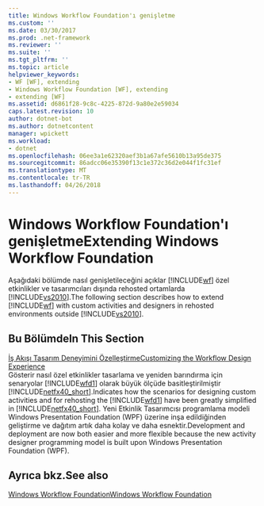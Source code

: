 ```yaml
---
title: Windows Workflow Foundation'ı genişletme
ms.custom: ''
ms.date: 03/30/2017
ms.prod: .net-framework
ms.reviewer: ''
ms.suite: ''
ms.tgt_pltfrm: ''
ms.topic: article
helpviewer_keywords:
- WF [WF], extending
- Windows Workflow Foundation [WF], extending
- extending [WF]
ms.assetid: d6861f28-9c8c-4225-872d-9a80e2e59034
caps.latest.revision: 10
author: dotnet-bot
ms.author: dotnetcontent
manager: wpickett
ms.workload:
- dotnet
ms.openlocfilehash: 06ee3a1e62320aef3b1a67afe5610b13a95de375
ms.sourcegitcommit: 86adcc06e35390f13c1e372c36d2e044f1fc31ef
ms.translationtype: MT
ms.contentlocale: tr-TR
ms.lasthandoff: 04/26/2018
---
```

# <a name="extending-windows-workflow-foundation"></a><span data-ttu-id="0e01c-102">Windows Workflow Foundation'ı genişletme</span><span class="sxs-lookup"><span data-stu-id="0e01c-102">Extending Windows Workflow Foundation</span></span>
<span data-ttu-id="0e01c-103">Aşağıdaki bölümde nasıl genişletileceğini açıklar [!INCLUDE[wf](../../../includes/wf-md.md)] özel etkinlikler ve tasarımcıları dışında rehosted ortamlarda [!INCLUDE[vs2010](../../../includes/vs2010-md.md)].</span><span class="sxs-lookup"><span data-stu-id="0e01c-103">The following section describes how to extend [!INCLUDE[wf](../../../includes/wf-md.md)] with custom activities and designers in rehosted environments outside [!INCLUDE[vs2010](../../../includes/vs2010-md.md)].</span></span>  
  
## <a name="in-this-section"></a><span data-ttu-id="0e01c-104">Bu Bölümde</span><span class="sxs-lookup"><span data-stu-id="0e01c-104">In This Section</span></span>  
 [<span data-ttu-id="0e01c-105">İş Akışı Tasarım Deneyimini Özelleştirme</span><span class="sxs-lookup"><span data-stu-id="0e01c-105">Customizing the Workflow Design Experience</span></span>](../../../docs/framework/windows-workflow-foundation/customizing-the-workflow-design-experience.md)  
 <span data-ttu-id="0e01c-106">Gösterir nasıl özel etkinlikler tasarlama ve yeniden barındırma için senaryolar [!INCLUDE[wfd1](../../../includes/wfd1-md.md)] olarak büyük ölçüde basitleştirilmiştir [!INCLUDE[netfx40_short](../../../includes/netfx40-short-md.md)].</span><span class="sxs-lookup"><span data-stu-id="0e01c-106">Indicates how the scenarios for designing custom activities and for rehosting the [!INCLUDE[wfd1](../../../includes/wfd1-md.md)] have been greatly simplified in [!INCLUDE[netfx40_short](../../../includes/netfx40-short-md.md)].</span></span> <span data-ttu-id="0e01c-107">Yeni Etkinlik Tasarımcısı programlama modeli Windows Presentation Foundation (WPF) üzerine inşa edildiğinden geliştirme ve dağıtım artık daha kolay ve daha esnektir.</span><span class="sxs-lookup"><span data-stu-id="0e01c-107">Development and deployment are now both easier and more flexible because the new activity designer programming model is built upon Windows Presentation Foundation (WPF).</span></span>  

## <a name="see-also"></a><span data-ttu-id="0e01c-108">Ayrıca bkz.</span><span class="sxs-lookup"><span data-stu-id="0e01c-108">See also</span></span>
 [<span data-ttu-id="0e01c-109">Windows Workflow Foundation</span><span class="sxs-lookup"><span data-stu-id="0e01c-109">Windows Workflow Foundation</span></span>](../../../docs/framework/windows-workflow-foundation/index.md)
